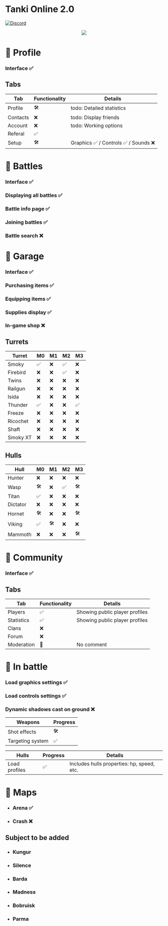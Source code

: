 # Tanki Online 2.0
[![Discord](https://img.shields.io/badge/Discord-join-green
)](https://discord.com/invite/WZRnj6jgsv)
<div align="center">

![](https://tankionline.com/en/wp-content/uploads/2011/10/crush_2.jpg)

</div>

# 🚧 Profile

### Interface ✅

## Tabs

| Tab          | Functionality | Details |
|--------------|-----|------|
| Profile      | 🛠️ |todo: Detailed statistics|
| Contacts     | ❌ |todo: Display friends|
| Account      | ❌ |todo: Working options|
| Referal      | ✅ ||
| Setup        | 🛠️ |Graphics ✅ / Controls ✅ / Sounds ❌|

# 🚧 Battles

### Interface ✅
### Displaying all battles ✅
### Battle info page ✅
### Joining battles ✅
### Battle search ❌

# 🚧 Garage

### Interface ✅
### Purchasing items ✅
### Equipping items ✅
### Supplies display ✅
### In-game shop ❌

## Turrets
| Turret     | M0  | M1  | M2  | M3  |
|------------|----|----|----|----|
| Smoky      | ✅ | ❌ | ✅ | ❌ |
| Firebird   | ❌ | ❌ | ✅ | ❌ |
| Twins      | ❌ | ❌ | ❌ | ❌ |
| Railgun    | ❌ | ❌ | ❌ | ❌ |
| Isida      | ❌ | ❌ | ❌ | ❌ |
| Thunder    | ✅ | ❌ | ❌ | ✅ |
| Freeze     | ❌ | ❌ | ❌ | ❌ |
| Ricochet   | ❌ | ❌ | ❌ | ❌ |
| Shaft      | ❌ | ❌ | ❌ | ❌ |
| Smoky XT   | ❌ | ❌ | ❌ | ❌ |

## Hulls
| Hull       | M0  | M1  | M2  | M3  |
|------------|----|----|----|----|
| Hunter     | ❌ | ❌ | ❌ | ❌ |
| Wasp       | 🛠️ | ❌ | ✅ | 🛠️ |
| Titan      | ✅ | ❌ | ❌ | ❌ |
| Dictator   | ❌ | ❌ | ❌ | ❌ |
| Hornet     | 🛠️ | ❌ | ❌ | 🛠️ |
| Viking     | ✅ | 🛠️ | ❌ | ❌ |
| Mammoth    | ❌ | ❌ | ❌ | 🛠️ |

# 🚧 Community

### Interface ✅

## Tabs

| Tab          | Functionality | Details |
|--------------|-----|------|
| Players      | ✅ |Showing public player profiles|
| Statistics     | ✅ |Showing public player profiles|
| Clans      | ❌ ||
| Forum      | ❌ ||
| Moderation        | 🛑 |No comment|

# 🚧 In battle

### Load graphics settings ✅
### Load controls settings ✅
### Dynamic shadows cast on ground ❌

| Weapons          | Progress |
|--------------|-----|
| Shot effects      | 🛠️ |
| Targeting system     | ✅ |

| Hulls          | Progress | Details|
|--------------|-----|---------|
| Load profiles      | ✅ |Includes hulls properties: hp, speed, etc.|

# 🚧 Maps

- ### Arena ✅
- ### Crash ❌
## Subject to be added
- ### Kungur
- ### Silence
- ### Barda
- ### Madness
- ### Bobruisk
- ### Parma